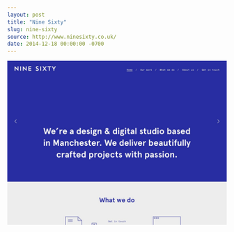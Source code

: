 ```yaml
---
layout: post
title: "Nine Sixty"
slug: nine-sixty
source: http://www.ninesixty.co.uk/
date: 2014-12-18 00:00:00 -0700
---
```


<img src="/assets/img/screenshots/nine-sixty.jpg">
